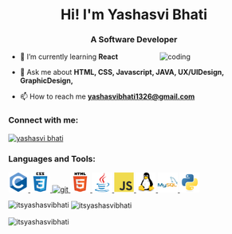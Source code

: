 <h1 align="center">Hi! I'm Yashasvi Bhati</h1>
<h3 align="center">A Software Developer</h3>
<img align="right" alt="coding" width="200"src="![image](https://github.com/user-attachments/assets/37f3b9c8-972c-4e93-bacb-db8e63fe0d8c)">


- 🌱 I’m currently learning **React**

- 💬 Ask me about **HTML, CSS, Javascript, JAVA, UX/UIDesign, GraphicDesign,**

- 📫 How to reach me **yashasvibhati1326@gmail.com**

<h3 align="left">Connect with me:</h3>
<p align="left">
<a href="https://linkedin.com/in/yashasvi bhati" target="blank"><img align="center" src="https://raw.githubusercontent.com/rahuldkjain/github-profile-readme-generator/master/src/images/icons/Social/linked-in-alt.svg" alt="yashasvi bhati" height="30" width="40" /></a>
</p>

<h3 align="left">Languages and Tools:</h3>
<p align="left"> <a href="https://www.cprogramming.com/" target="_blank" rel="noreferrer"> <img src="https://raw.githubusercontent.com/devicons/devicon/master/icons/c/c-original.svg" alt="c" width="40" height="40"/> </a> <a href="https://www.w3schools.com/css/" target="_blank" rel="noreferrer"> <img src="https://raw.githubusercontent.com/devicons/devicon/master/icons/css3/css3-original-wordmark.svg" alt="css3" width="40" height="40"/> </a> <a href="https://git-scm.com/" target="_blank" rel="noreferrer"> <img src="https://www.vectorlogo.zone/logos/git-scm/git-scm-icon.svg" alt="git" width="40" height="40"/> </a> <a href="https://www.w3.org/html/" target="_blank" rel="noreferrer"> <img src="https://raw.githubusercontent.com/devicons/devicon/master/icons/html5/html5-original-wordmark.svg" alt="html5" width="40" height="40"/> </a> <a href="https://www.java.com" target="_blank" rel="noreferrer"> <img src="https://raw.githubusercontent.com/devicons/devicon/master/icons/java/java-original.svg" alt="java" width="40" height="40"/> </a> <a href="https://developer.mozilla.org/en-US/docs/Web/JavaScript" target="_blank" rel="noreferrer"> <img src="https://raw.githubusercontent.com/devicons/devicon/master/icons/javascript/javascript-original.svg" alt="javascript" width="40" height="40"/> </a> <a href="https://www.linux.org/" target="_blank" rel="noreferrer"> <img src="https://raw.githubusercontent.com/devicons/devicon/master/icons/linux/linux-original.svg" alt="linux" width="40" height="40"/> </a> <a href="https://www.mysql.com/" target="_blank" rel="noreferrer"> <img src="https://raw.githubusercontent.com/devicons/devicon/master/icons/mysql/mysql-original-wordmark.svg" alt="mysql" width="40" height="40"/> </a> <a href="https://www.python.org" target="_blank" rel="noreferrer"> <img src="https://raw.githubusercontent.com/devicons/devicon/master/icons/python/python-original.svg" alt="python" width="40" height="40"/> </a> </p>

<p><img align="left" src="https://github-readme-stats.vercel.app/api/top-langs?username=itsyashasvibhati&show_icons=true&locale=en&layout=compact" alt="itsyashasvibhati" /></p>

<p>&nbsp;<img align="center" src="https://github-readme-stats.vercel.app/api?username=itsyashasvibhati&show_icons=true&locale=en" alt="itsyashasvibhati" /></p>

<p><img align="center" src="https://github-readme-streak-stats.herokuapp.com/?user=itsyashasvibhati&" alt="itsyashasvibhati" /></p>






